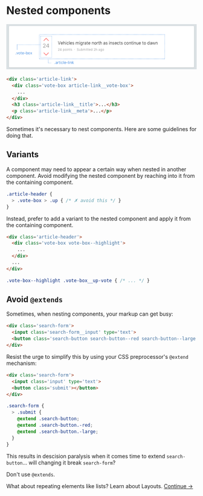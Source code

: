 # Nested components

![](images/component-nesting.png)

```html
<div class='article-link'>
  <div class='vote-box article-link__vote-box'>
    ...
  </div>
  <h3 class='article-link__title'>...</h3>
  <p class='article-link__meta'>...</p>
</div>
```

Sometimes it's necessary to nest components. Here are some guidelines for doing that.

## Variants
A component may need to appear a certain way when nested in another component. Avoid modifying the nested component by reaching into it from the containing component.

```scss
.article-header {
  > .vote-box > .up { /* ✗ avoid this */ }
}
```

  Instead, prefer to add a variant to the nested component and apply it from the containing component.

```html
<div class='article-header'>
  <div class='vote-box vote-box--highlight'>
    ...
  </div>
  ...
</div>
```

```scss
.vote-box--highlight .vote-box__up-vote { /* ... */ }
```

## Avoid `@extends`
Sometimes, when nesting components, your markup can get busy:

```html
<div class='search-form'>
  <input class='search-form__input' type='text'>
  <button class='search-button search-button--red search-button--large'></button>
</div>
```

Resist the urge to simplify this by using your CSS preprocessor's `@extend` mechanism:

```html
<div class='search-form'>
  <input class='input' type='text'>
  <button class='submit'></button>
</div>
```

```scss
.search-form {
  > .submit {
    @extend .search-button;
    @extend .search-button.-red;
    @extend .search-button.-large;
  }
}
```

This results in descision paralysis when it comes time to extend `search-button`... will changing it break `search-form`?

Don't use `@extends`.

What about repeating elements like lists? Learn about Layouts.
[Continue →](layouts.md)
<!-- {p:.pull-box} -->
